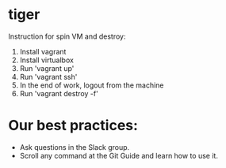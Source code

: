 # tiger 
Instruction for spin VM and destroy: 
1. Install vagrant 
2. Install virtualbox 
3. Run 'vagrant up' 
4. Run 'vagrant ssh' 
5. In the end of work, logout from the machine 
6. Run 'vagrant destroy -f'


# Our best practices:
* Ask questions in the Slack group.
* Scroll any command at the Git Guide and learn how to use it.
